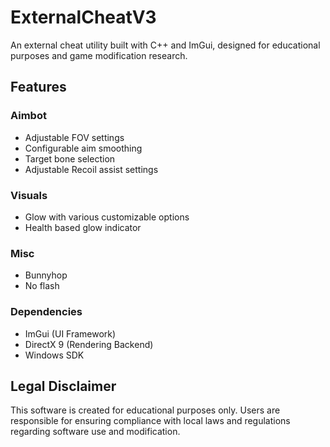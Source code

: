 # ExternalCheatV3

An external cheat utility built with C++ and ImGui, designed for educational purposes and game modification research.

## Features

### Aimbot
- Adjustable FOV settings
- Configurable aim smoothing
- Target bone selection
- Adjustable Recoil assist settings

### Visuals
- Glow with various customizable options
- Health based glow indicator

### Misc
- Bunnyhop
- No flash


### Dependencies
- ImGui (UI Framework)
- DirectX 9 (Rendering Backend)
- Windows SDK

## Legal Disclaimer

This software is created for educational purposes only. Users are responsible for ensuring compliance with local laws and regulations regarding software use and modification.